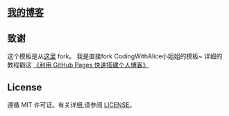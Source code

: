 ## [我的博客](http://ctrlcoder.github.io)

## 致谢

这个模板是从[这里](https://github.com/qiubaiying/qiubaiying.github.io) fork。 
我是直接fork CodingWithAlice小姐姐的模板~
详细的教程戳这 [《利用 GitHub Pages 快速搭建个人博客》](https://github.com/qiubaiying/qiubaiying.github.io/wiki/%E5%8D%9A%E5%AE%A2%E6%90%AD%E5%BB%BA%E8%AF%A6%E7%BB%86%E6%95%99%E7%A8%8B)

## License

遵循 MIT 许可证。有关详细,请参阅 [LICENSE](https://github.com/qiubaiying/qiubaiying.github.io/blob/master/LICENSE)。

